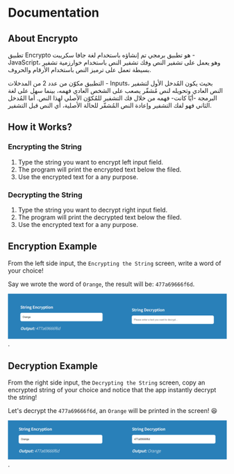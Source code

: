 # Documentation

## About Encrypto

تطبيق Encrypto هو تطبيق برمجي تم إنشاؤه باستخدام لغة جافا سكريبت - JavaScript، وهو يعمل على تشفير النص وفك تشفير النص باستخدام خوارزمية تشفير بسيطة تعمل على ترميز النص باستخدام الأرقام والحروف.

التطبيق مكوّن من عدد 2 من المدخلات - Inputs، بحيث يكون المُدخل الأول لتشفير النص العادي وتحويله لنص مُشفّر يصعب على الشخص العادي فهمه، بينما سهل على لغة البرمجة -أيًا كانت- فهمه من خلال فك التشفير للمُكوّن الأصلي لهذا النص. أما المُدخل الثاني فهو لفك التشفير وإعادة النص المُشفّر للحالة الأصلية، أي النص قبل التشفير.

## How it Works?

### Encrypting the String

1. Type the string you want to encrypt left input field.
2. The program will print the encrypted text below the filed.
3. Use the encrypted text for a any purpose.

### Decrypting the String

1. Type the string you want to decrypt right input field.
2. The program will print the decrypted text below the filed.
3. Use the encrypted text for a any purpose.

## Encryption Example

From the left side input, the `Encrypting the String` screen, write a word of your choice!

Say we wrote the word of `Orange`, the result will be: `477a69666f6d`.

![Encryption Screenshot](/images/encrypt-output.png 'Encryption Screenshot').

## Decryption Example

From the right side input, the `Decrypting the String` screen, copy an encrypted string of your choice and notice that the app instantly decrypt the string!

Let's decrypt the `477a69666f6d`, an `Orange` will be printed in the screen! 😆

![Decryption Screenshot](/images/decrypt-output.png 'Decryption Screenshot').
